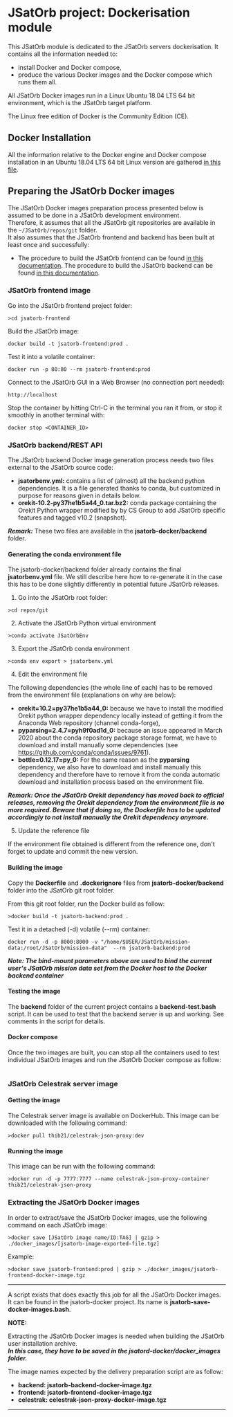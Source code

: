 # JSatOrb project: Dockerisation module

This JSatOrb module is dedicated to the JSatOrb servers dockerisation.
It contains all the information needed to:
- install Docker and Docker compose, 
- produce the various Docker images and the Docker compose which runs them all.

All JSatOrb Docker images run in a Linux Ubuntu 18.04 LTS 64 bit environment, which is the JSatOrb target platform.

The Linux free edition of Docker is the Community Edition (CE).


## Docker Installation

All the information relative to the Docker engine and Docker compose installation in an Ubuntu 18.04 LTS 64 bit Linux version are gathered [in this file](./README-install.md).


## Preparing the JSatOrb Docker images

The JSatOrb Docker images preparation process presented below is assumed to be done in a JSatOrb development environment.  
Therefore, it assumes that all the JSatOrb git repositories are available in the `~/JSatOrb/repos/git` folder.  
It also assumes that the JSatOrb frontend and backend has been built at least once and successfully:
- The procedure to build the JSatOrb frontend can be found [in this documentation](../jsatorb-frontend/README.md).
The procedure to build the JSatOrb backend can be found [in this documentation](../jsatorb-rest-api/README.md).


### JSatOrb frontend image

Go into the JSatOrb frontend project folder:
```
>cd jsatorb-frontend
```

Build the JSatOrb image:
```
docker build -t jsatorb-frontend:prod .
```

Test it into a volatile container:
```
docker run -p 80:80 --rm jsatorb-frontend:prod
```

Connect to the JSatOrb GUI in a Web Browser (no connection port needed):
```
http://localhost
```

Stop the container by hitting Ctrl-C in the terminal you ran it from, or stop it smoothly in another terminal with:
```
docker stop <CONTAINER_ID>
```


### JSatOrb backend/REST API

The JSatOrb backend Docker image generation process needs two files external to the JSatOrb source code:
- __jsatorbenv.yml:__ contains a list of (almost) all the backend python dependencies. It is a file generated thanks to conda, but customized in purpose for reasons given in details below.
- __orekit-10.2-py37he1b5a44_0.tar.bz2:__ conda package containing the Orekit Python wrapper modified by by CS Group to add JSatOrb specific features and tagged v10.2 (snapshot).

___Remark:___ These two files are available in the __jsatorb-docker/backend__ folder.


#### Generating the conda environment file

The jsatorb-docker/backend folder already contains the final __jsatorbenv.yml__ file.
We still describe here how to re-generate it in the case this has to be done slightly differently in potential future JSatOrb releases.

1. Go into the JSatOrb root folder:
```
>cd repos/git
```

2. Activate the JSatOrb Python virtual environment
```
>conda activate JSatOrbEnv
```

3. Export the JSatOrb conda environment
```
>conda env export > jsatorbenv.yml
```

4. Edit the environment file

The following dependencies (the whole line of each) has to be removed from the environment file (explanations on why are below):

- __orekit=10.2=py37he1b5a44_0:__ because we have to install the modified Orekit python wrapper dependency locally instead of getting it from the Anaconda Web repository (channel conda-forge),
- __pyparsing=2.4.7=pyh9f0ad1d_0:__ because an issue appeared in March 2020 about the conda repository package storage format, we have to download and install manually some dependencies (see https://github.com/conda/conda/issues/9761).
- __bottle=0.12.17=py_0:__ For the same reason as the __pyparsing__ dependency, we also have to download and install manually this dependency and therefore have to remove it from the conda automatic download and installation process based on the environment file.

___Remark: Once the JSatOrb Orekit dependency has moved back to official releases, removing the Orekit dependency from the environment file is no more required. Beware that if doing so, the Dockerfile has to be updated accordingly to not install manually the Orekit dependency anymore.___


5. Update the reference file

If the environment file obtained is different from the reference one, don't forget to update and commit the new version.


#### Building the image

Copy the __Dockerfile__ and __.dockerignore__ files from __jsatorb-docker/backend__ folder into the JSatOrb git root folder.

From this git root folder, run the Docker build as follow:
```
>docker build -t jsatorb-backend:prod .
```

Test it in a detached (-d) volatile (--rm) container:
```
docker run -d -p 8000:8000 -v "/home/$USER/JSatOrb/mission-data:/root/JSatOrb/mission-data"  --rm jsatorb-backend:prod
```

___Note: The bind-mount parameters above are used to bind the current user's JSatOrb mission data set from the Docker host to the Docker backend container___


#### Testing the image

The __backend__ folder of the current project contains a __backend-test.bash__ script.
It can be used to test that the backend server is up and working.
See comments in the script for details.


#### Docker compose

Once the two images are built, you can stop all the containers used to test individual JSatOrb images and run the JSatOrb Docker compose as follow:
```
```


### JSatOrb Celestrak server image

#### Getting the image

The Celestrak server image is available on DockerHub.
This image can be downloaded with the following command:
```
>docker pull thib21/celestrak-json-proxy:dev
```

#### Running the image

This image can be run with the following command:
```
>docker run -d -p 7777:7777 --name celestrak-json-proxy-container thib21/celestrak-json-proxy
```


### Extracting the JSatOrb Docker images

In order to extract/save the JSatOrb Docker images, use the following command on each JSatOrb image:
```
>docker save [JSatOrb image name/ID:TAG] | gzip > ./docker_images/[jsatorb-image-exported-file.tgz]
```

Example:
```
>docker save jsatorb-frontend:prod | gzip > ./docker_images/jsatorb-frontend-docker-image.tgz
```

---

A script exists that does exactly this job for all the JSatOrb Docker images.
It can be found in the jsatorb-docker project. Its name is __jsatorb-save-docker-images.bash__.


**NOTE:**  

Extracting the JSatOrb Docker images is needed when building the JSatOrb user installation archive.  
___In this case, they have to be saved in the **jsatord-docker/docker_images** folder.___

The image names expected by the delivery preparation script are as follow:
- **backend:   jsatorb-backend-docker-image.tgz**
- **frontend:  jsatorb-frontend-docker-image.tgz**
- **celestrak: celestrak-json-proxy-docker-image.tgz**

---
